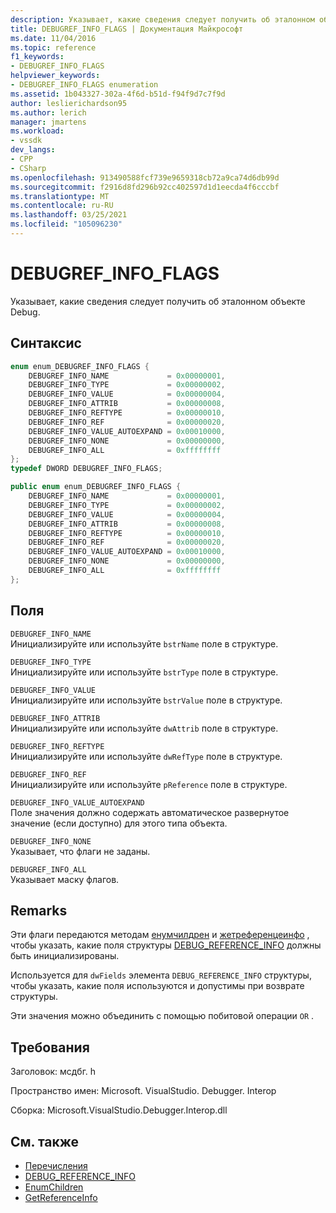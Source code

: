 ```yaml
---
description: Указывает, какие сведения следует получить об эталонном объекте Debug.
title: DEBUGREF_INFO_FLAGS | Документация Майкрософт
ms.date: 11/04/2016
ms.topic: reference
f1_keywords:
- DEBUGREF_INFO_FLAGS
helpviewer_keywords:
- DEBUGREF_INFO_FLAGS enumeration
ms.assetid: 1b043327-302a-4f6d-b51d-f94f9d7c7f9d
author: leslierichardson95
ms.author: lerich
manager: jmartens
ms.workload:
- vssdk
dev_langs:
- CPP
- CSharp
ms.openlocfilehash: 913490588fcf739e9659318cb72a9ca74d6db99d
ms.sourcegitcommit: f2916d8fd296b92cc402597d1d1eecda4f6cccbf
ms.translationtype: MT
ms.contentlocale: ru-RU
ms.lasthandoff: 03/25/2021
ms.locfileid: "105096230"
---
```

# <a name="debugref_info_flags"></a>DEBUGREF_INFO_FLAGS
Указывает, какие сведения следует получить об эталонном объекте Debug.

## <a name="syntax"></a>Синтаксис

```cpp
enum enum_DEBUGREF_INFO_FLAGS {
    DEBUGREF_INFO_NAME             = 0x00000001,
    DEBUGREF_INFO_TYPE             = 0x00000002,
    DEBUGREF_INFO_VALUE            = 0x00000004,
    DEBUGREF_INFO_ATTRIB           = 0x00000008,
    DEBUGREF_INFO_REFTYPE          = 0x00000010,
    DEBUGREF_INFO_REF              = 0x00000020,
    DEBUGREF_INFO_VALUE_AUTOEXPAND = 0x00010000,
    DEBUGREF_INFO_NONE             = 0x00000000,
    DEBUGREF_INFO_ALL              = 0xffffffff
};
typedef DWORD DEBUGREF_INFO_FLAGS;
```

```csharp
public enum enum_DEBUGREF_INFO_FLAGS {
    DEBUGREF_INFO_NAME             = 0x00000001,
    DEBUGREF_INFO_TYPE             = 0x00000002,
    DEBUGREF_INFO_VALUE            = 0x00000004,
    DEBUGREF_INFO_ATTRIB           = 0x00000008,
    DEBUGREF_INFO_REFTYPE          = 0x00000010,
    DEBUGREF_INFO_REF              = 0x00000020,
    DEBUGREF_INFO_VALUE_AUTOEXPAND = 0x00010000,
    DEBUGREF_INFO_NONE             = 0x00000000,
    DEBUGREF_INFO_ALL              = 0xffffffff
};
```

## <a name="fields"></a>Поля
`DEBUGREF_INFO_NAME`\
Инициализируйте или используйте `bstrName` поле в структуре.

`DEBUGREF_INFO_TYPE`\
Инициализируйте или используйте `bstrType` поле в структуре.

`DEBUGREF_INFO_VALUE`\
Инициализируйте или используйте `bstrValue` поле в структуре.

`DEBUGREF_INFO_ATTRIB`\
Инициализируйте или используйте `dwAttrib` поле в структуре.

`DEBUGREF_INFO_REFTYPE`\
Инициализируйте или используйте `dwRefType` поле в структуре.

`DEBUGREF_INFO_REF`\
Инициализируйте или используйте `pReference` поле в структуре.

`DEBUGREF_INFO_VALUE_AUTOEXPAND`\
Поле значения должно содержать автоматическое развернутое значение (если доступно) для этого типа объекта.

`DEBUGREF_INFO_NONE`\
Указывает, что флаги не заданы.

`DEBUGREF_INFO_ALL`\
Указывает маску флагов.

## <a name="remarks"></a>Remarks
Эти флаги передаются методам [енумчилдрен](../../../extensibility/debugger/reference/idebugreference2-enumchildren.md) и [жетреференцеинфо](../../../extensibility/debugger/reference/idebugreference2-getreferenceinfo.md) , чтобы указать, какие поля структуры [DEBUG_REFERENCE_INFO](../../../extensibility/debugger/reference/debug-reference-info.md) должны быть инициализированы.

Используется для `dwFields` элемента `DEBUG_REFERENCE_INFO` структуры, чтобы указать, какие поля используются и допустимы при возврате структуры.

Эти значения можно объединить с помощью побитовой операции `OR` .

## <a name="requirements"></a>Требования
Заголовок: мсдбг. h

Пространство имен: Microsoft. VisualStudio. Debugger. Interop

Сборка: Microsoft.VisualStudio.Debugger.Interop.dll

## <a name="see-also"></a>См. также
- [Перечисления](../../../extensibility/debugger/reference/enumerations-visual-studio-debugging.md)
- [DEBUG_REFERENCE_INFO](../../../extensibility/debugger/reference/debug-reference-info.md)
- [EnumChildren](../../../extensibility/debugger/reference/idebugreference2-enumchildren.md)
- [GetReferenceInfo](../../../extensibility/debugger/reference/idebugreference2-getreferenceinfo.md)
